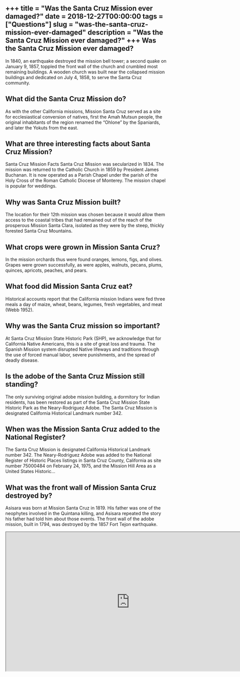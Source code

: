 +++
title = "Was the Santa Cruz Mission ever damaged?"
date = 2018-12-27T00:00:00
tags = ["Questions"]
slug = "was-the-santa-cruz-mission-ever-damaged"
description = "Was the Santa Cruz Mission ever damaged?"
+++
Was the Santa Cruz Mission ever damaged?
----------------------------------------

In 1840, an earthquake destroyed the mission bell tower; a second quake on January 9, 1857, toppled the front wall of the church and crumbled most remaining buildings. A wooden church was built near the collapsed mission buildings and dedicated on July 4, 1858, to serve the Santa Cruz community.

What did the Santa Cruz Mission do?
-----------------------------------

As with the other California missions, Mission Santa Cruz served as a site for ecclesiastical conversion of natives, first the Amah Mutsun people, the original inhabitants of the region renamed the “Ohlone” by the Spaniards, and later the Yokuts from the east.

What are three interesting facts about Santa Cruz Mission?
----------------------------------------------------------

Santa Cruz Mission Facts Santa Cruz Mission was secularized in 1834. The mission was returned to the Catholic Church in 1859 by President James Buchanan. It is now operated as a Parish Chapel under the parish of the Holy Cross of the Roman Catholic Diocese of Monterey. The mission chapel is popular for weddings.

Why was Santa Cruz Mission built?
---------------------------------

The location for their 12th mission was chosen because it would allow them access to the coastal tribes that had remained out of the reach of the prosperous Mission Santa Clara, isolated as they were by the steep, thickly forested Santa Cruz Mountains.

What crops were grown in Mission Santa Cruz?
--------------------------------------------

In the mission orchards thus were found oranges, lemons, figs, and olives. Grapes were grown successfully, as were apples, walnuts, pecans, plums, quinces, apricots, peaches, and pears.

What food did Mission Santa Cruz eat?
-------------------------------------

Historical accounts report that the California mission Indians were fed three meals a day of maize, wheat, beans, legumes, fresh vegetables, and meat (Webb 1952).

Why was the Santa Cruz mission so important?
--------------------------------------------

At Santa Cruz Mission State Historic Park (SHP), we acknowledge that for California Native Americans, this is a site of great loss and trauma. The Spanish Mission system disrupted Native lifeways and traditions through the use of forced manual labor, severe punishments, and the spread of deadly disease.

Is the adobe of the Santa Cruz Mission still standing?
------------------------------------------------------

The only surviving original adobe mission building, a dormitory for Indian residents, has been restored as part of the Santa Cruz Mission State Historic Park as the Neary-Rodriguez Adobe. The Santa Cruz Mission is designated California Historical Landmark number 342.

When was the Mission Santa Cruz added to the National Register?
---------------------------------------------------------------

The Santa Cruz Mission is designated California Historical Landmark number 342. The Neary-Rodriguez Adobe was added to the National Register of Historic Places listings in Santa Cruz County, California as site number 75000484 on February 24, 1975, and the Mission Hill Area as a United States Historic…

What was the front wall of Mission Santa Cruz destroyed by?
-----------------------------------------------------------

Asisara was born at Mission Santa Cruz in 1819. His father was one of the neophytes involved in the Quintana killing, and Asisara repeated the story his father had told him about those events. The front wall of the adobe mission, built in 1794, was destroyed by the 1857 Fort Tejon earthquake.

<iframe allow="accelerometer; autoplay; clipboard-write; encrypted-media; gyroscope; picture-in-picture" allowfullscreen="" class="__youtube_prefs__  epyt-is-override  no-lazyload" data-no-lazy="1" data-origheight="433" data-origwidth="770" data-skipgform_ajax_framebjll="" height="433" id="_ytid_19559" loading="lazy" src="https://www.youtube.com/embed/-6VoWC40HnQ?enablejsapi=1&autoplay=0&cc_load_policy=0&cc_lang_pref=&iv_load_policy=1&loop=0&modestbranding=0&rel=1&fs=1&playsinline=0&autohide=2&theme=dark&color=red&controls=1&" title="YouTube player" width="770"></iframe>